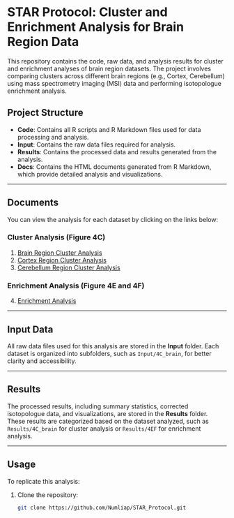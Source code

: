 # STAR Protocol: Cluster and Enrichment Analysis for Brain Region Data

This repository contains the code, raw data, and analysis results for cluster and enrichment analyses of brain region datasets. The project involves comparing clusters across different brain regions (e.g., Cortex, Cerebellum) using mass spectrometry imaging (MSI) data and performing isotopologue enrichment analysis.

## Project Structure

- **Code**: Contains all R scripts and R Markdown files used for data processing and analysis.
- **Input**: Contains the raw data files required for analysis.
- **Results**: Contains the processed data and results generated from the analysis.
- **Docs**: Contains the HTML documents generated from R Markdown, which provide detailed analysis and visualizations.

---

## Documents

You can view the analysis for each dataset by clicking on the links below:

### Cluster Analysis (Figure 4C)

1. [Brain Region Cluster Analysis](https://numliap.github.io/STAR_Protocol/Brain_Region_Cluster_Analysis.html)
2. [Cortex Region Cluster Analysis](https://numliap.github.io/STAR_Protocol/Cortex_Region_Cluster_Analysis.html)
3. [Cerebellum Region Cluster Analysis](https://numliap.github.io/STAR_Protocol/Cerebellum_Region_Cluster_Analysis.html)

### Enrichment Analysis (Figure 4E and 4F)

4. [Enrichment Analysis](https://numliap.github.io/STAR_Protocol/Enrichment_Analysis.html)

---

## Input Data

All raw data files used for this analysis are stored in the **Input** folder. Each dataset is organized into subfolders, such as `Input/4C_brain`, for better clarity and accessibility.

---

## Results

The processed results, including summary statistics, corrected isotopologue data, and visualizations, are stored in the **Results** folder. These results are categorized based on the dataset analyzed, such as `Results/4C_brain` for cluster analysis or `Results/4EF` for enrichment analysis.

---

## Usage

To replicate this analysis:

1. Clone the repository:
   ```bash
   git clone https://github.com/Numliap/STAR_Protocol.git
